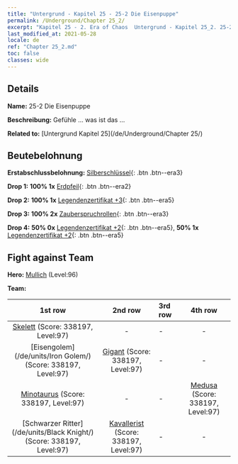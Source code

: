 ```yaml
---
title: "Untergrund - Kapitel 25 - 25-2 Die Eisenpuppe"
permalink: /Underground/Chapter 25_2/
excerpt: "Kapitel 25 - 2. Era of Chaos  Untergrund - Kapitel 25_2. 25-2 Die Eisenpuppe"
last_modified_at: 2021-05-28
locale: de
ref: "Chapter 25_2.md"
toc: false
classes: wide
---
```


## Details

 **Name:** 25-2 Die Eisenpuppe

 **Beschreibung:** Gefühle ... was ist das ...

 **Related to:** [Untergrund Kapitel 25](/de/Underground/Chapter 25/)

## Beutebelohnung

 **Erstabschlussbelohnung:** [Silberschlüssel](/ItemsDE/con_693/){: .btn .btn--era3}

 **Drop 1:** **100% 1x** [Erdpfeil](/ItemsDE/her_464/){: .btn .btn--era2}

 **Drop 2:** **100% 1x** [Legendenzertifikat +3](/ItemsDE/mat_88/){: .btn .btn--era5}

 **Drop 3:** **100% 2x** [Zauberspruchrollen](/ItemsDE/con_694/){: .btn .btn--era3}

 **Drop 4:** **50% 0x** [Legendenzertifikat +2](/ItemsDE/mat_81/){: .btn .btn--era5}, **50% 1x** [Legendenzertifikat +2](/ItemsDE/mat_81/){: .btn .btn--era5}


## Fight against Team
 **Hero:** [Mullich](/de/heroes/Mullich/) (Level:96)

 **Team:**


  | 1st row | 2nd row | 3rd row | 4th row |
  |:----:|:----:|:----|:----:|
  | [Skelett](/de/units/Skeleton/) (Score: 338197, Level:97)  | - | - | - |
  | [Eisengolem](/de/units/Iron Golem/) (Score: 338197, Level:97)  | [Gigant](/de/units/Giant/) (Score: 338197, Level:97)  | - | - |
  | [Minotaurus](/de/units/Minotaur/) (Score: 338197, Level:97)  | - | - | [Medusa](/de/units/Medusa/) (Score: 338197, Level:97)  |
  | [Schwarzer Ritter](/de/units/Black Knight/) (Score: 338197, Level:97)  | [Kavallerist](/de/units/Cavalier/) (Score: 338197, Level:97)  | - | - |


